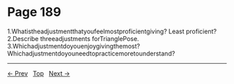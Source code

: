 # Page 189

1.Whatistheadjustmentthatyoufeelmostproficientgiving? Least proficient? 2.Describe threeadjustments forTrianglePose. 3.Whichadjustmentdoyouenjoygivingthemost?Whichadjustmentdoyouneedtopracticemoretounderstand?


---
[← Prev](/pages/page-188.md) &nbsp; [Top](/index.md) &nbsp; [Next →](/pages/page-190.md)
